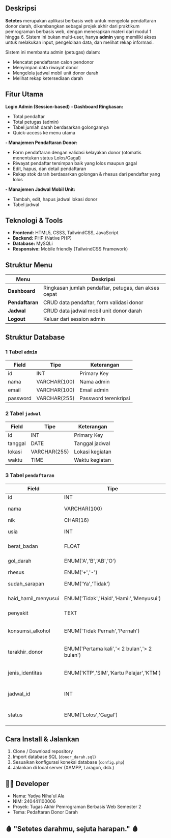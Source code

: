 ## Deskripsi

**Setetes** merupakan aplikasi berbasis web untuk mengelola pendaftaran donor darah, dikembangkan sebagai projek akhir dari praktikum pemrograman berbasis web, dengan menerapkan materi dari modul 1 hingga 6. 
Sistem ini bukan multi-user, hanya **admin** yang memiliki akses untuk melakukan input, pengelolaan data, dan melihat rekap informasi.

Sistem ini membantu admin (petugas) dalam:
- Mencatat pendaftaran calon pendonor
- Menyimpan data riwayat donor
- Mengelola jadwal mobil unit donor darah
- Melihat rekap ketersediaan darah

## Fitur Utama
**Login Admin (Session-based)**
**- Dashboard Ringkasan:**
  - Total pendaftar
  - Total petugas (admin)
  - Tabel jumlah darah berdasarkan golongannya
  - Quick-access ke menu utama

**- Manajemen Pendaftaran Donor:**
  - Form pendaftaran dengan validasi kelayakan donor (otomatis menentukan status Lolos/Gagal)
  - Riwayat pendaftar tersimpan baik yang lolos maupun gagal
  - Edit, hapus, dan detail pendaftaran
  - Rekap stok darah berdasarkan golongan & rhesus dari pendaftar yang lolos

**- Manajemen Jadwal Mobil Unit:**
  - Tambah, edit, hapus jadwal lokasi donor
  - Tabel jadwal

## Teknologi & Tools

- **Frontend:** HTML5, CSS3, TailwindCSS, JavaScript
- **Backend:** PHP (Native PHP)
- **Database:** MySQLi
- **Responsive:** Mobile friendly (TailwindCSS Framework)

## Struktur Menu

|          Menu          |                     Deskripsi                        |
| -----------------------| ---------------------------------------------------- |
| **Dashboard**          | Ringkasan jumlah pendaftar, petugas, dan akses cepat |
| **Pendaftaran**        | CRUD data pendaftar, form validasi donor             |
| **Jadwal**             | CRUD data jadwal mobil unit donor darah              |
| **Logout**             | Keluar dari session admin                            |

## Struktur Database

### 1 Tabel `admin`
|   Field  |     Tipe     |     Keterangan       |
| -------- | ------------ | -------------------- |
| id       | INT          | Primary Key          |
| nama     | VARCHAR(100) | Nama admin           |
| email    | VARCHAR(100) | Email admin          |  
| password | VARCHAR(255) | Password terenkripsi |

### 2 Tabel `jadwal`
|  Field  |     Tipe     |    Keterangan   |
| ------- | ------------ | --------------- |
| id      | INT          | Primary Key     |
| tanggal | DATE         | Tanggal jadwal  |
| lokasi  | VARCHAR(255) | Lokasi kegiatan |
| waktu   | TIME         | Waktu kegiatan  |

### 3 Tabel `pendaftaran`
|        Field        |                       Tipe                   |       Keterangan         |
| ------------------- | -------------------------------------------- | ------------------------ |
| id                  | INT                                          | Primary Key              |
| nama                | VARCHAR(100)                                 | Nama pendaftar           |
| nik                 | CHAR(16)                                     | NIK                      |
| usia                | INT                                          | Usia pendaftar           |
| berat_badan         | FLOAT                                        | Berat badan              |
| gol_darah           | ENUM('A','B','AB','O')                       | Golongan darah           |
| rhesus              | ENUM('+','-')                                | Rhesus                   |
| sudah_sarapan       | ENUM('Ya','Tidak')                           | Sarapan atau tidak       |
| haid_hamil_menyusui | ENUM('Tidak','Haid','Hamil','Menyusui')      | Kondisi hormonal         |
| penyakit            | TEXT                                         | Riwayat penyakit         |
| konsumsi_alkohol    | ENUM('Tidak Pernah','Pernah')                | Riwayat konsumsi alkohol |
| terakhir_donor      | ENUM('Pertama kali','< 2 bulan','> 2 bulan') | Riwayat donor sebelumnya |
| jenis_identitas     | ENUM('KTP','SIM','Kartu Pelajar','KTM')      | Identitas yang dibawa    |
| jadwal_id           | INT                                          | Relasi ke jadwal donor   |
| status              | ENUM('Lolos','Gagal')                        | Status kelayakan donor   |

## Cara Install & Jalankan
1. Clone / Download repository
2. Import database SQL (`donor_darah.sql`)
3. Sesuaikan konfigurasi koneksi database (`config.php`)
4. Jalankan di local server (XAMPP, Laragon, dsb.)

## 👩‍💻 Developer
- Nama: Yadya Niha'ul Ala
- NIM: 240441100006
- Proyek: Tugas Akhir Pemrograman Berbasis Web Semester 2
- Tema: Pedaftaran Donor Darah

## 🩸 "Setetes darahmu, sejuta harapan." 🩸
